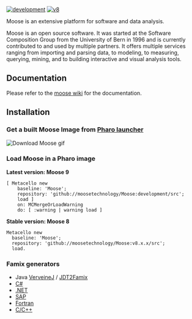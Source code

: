 
[![development](https://github.com/moosetechnology/Moose/actions/workflows/continuous.yml/badge.svg)](https://github.com/moosetechnology/Moose/actions/workflows/continuous.yml)
[![v8](https://github.com/moosetechnology/Moose/actions/workflows/continuous-v8.yml/badge.svg)](https://github.com/moosetechnology/Moose/actions/workflows/continuous-v8.yml)

Moose is an extensive platform for software and data analysis.

Moose is an open source software. It was started at the Software Composition Group from the University of Bern in 1996 and is currently contributed to and used by multiple partners. It offers multiple services ranging from importing and parsing data, to modeling, to measuring, querying, mining, and to building interactive and visual analysis tools.

## Documentation

Please refer to the [moose wiki](https://moosetechnology.github.io/moose-wiki/) for the documentation.

## Installation

### Get a built Moose Image from [Pharo launcher](https://github.com/pharo-project/pharo-launcher)

![Download Moose gif](ressources/Moose-launcher.gif)

### Load Moose in a Pharo image

**Latest version: Moose 9**

```smalltalk
[ Metacello new
    baseline: 'Moose';
    repository: 'github://moosetechnology/Moose:development/src';
    load ]
    on: MCMergeOrLoadWarning
    do: [ :warning | warning load ]
```

**Stable version: Moose 8**

```smalltalk
Metacello new
  baseline: 'Moose';
  repository: 'github://moosetechnology/Moose:v8.x.x/src';
  load.
```

### Famix generators
- Java [VerveineJ](https://modularmoose.org/moose-wiki/Developers/Parsers/VerveineJ) / [JDT2Famix](https://github.com/feenkcom/jdt2famix) 
- [C#](https://github.com/feenkcom/roslyn2famix) 
- [.NET](http://www.sharpmetrics.net/index.php/famix-generator)
- [SAP](https://github.com/RainerWinkler/Moose-FAMIX-SAP-Extractor)
- [Fortran](https://github.com/NicolasAnquetil/VerveineF.git)
- [C/C++](https://github.com/Synectique/VerveineC-Cpp.git)
